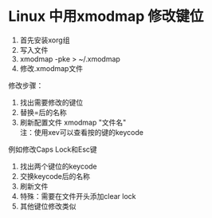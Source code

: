 # Linux 中用xmodmap 修改键位
1. 首先安装xorg组
1. 写入文件
1. xmodmap -pke > ~/.xmodmap
1. 修改.xmodmap文件

修改步骤：
1. 找出需要修改的键位
1. 替换=后的名称
1. 刷新配置文件 xmodmap "文件名"  
注：使用xev可以查看按的键的keycode

例如修改Caps Lock和Esc键
1. 找出两个键位的keycode
1. 交换keycode后的名称
1. 刷新文件
1. 特殊：需要在文件开头添加clear lock
1. 其他键位修改类似
